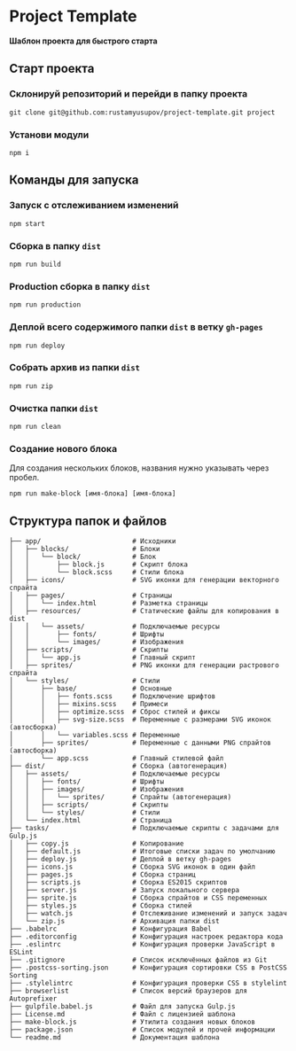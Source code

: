 # Project Template
**Шаблон проекта для быстрого старта**

## Старт проекта

### Склонируй репозиторий и перейди в папку проекта
```
git clone git@github.com:rustamyusupov/project-template.git project
```

### Установи модули
```
npm i
```


## Команды для запуска

### Запуск с отслеживанием изменений
```
npm start
```

### Сборка в папку `dist`
```
npm run build
```

### Production cборка в папку `dist`
```
npm run production
```

### Деплой всего содержимого папки `dist` в ветку `gh-pages`
```
npm run deploy
```

### Собрать архив из папки `dist`
```
npm run zip
```

### Очистка папки `dist`
```
npm run clean
```

### Создание нового блока
Для создания нескольких блоков, названия нужно указывать через пробел.
```
npm run make-block [имя-блока] [имя-блока]
```


## Структура папок и файлов
```
├── app/                       # Исходники
│   ├── blocks/                # Блоки
│   │   └── block/             # Блок
│   │       ├── block.js       # Скрипт блока
│   │       └── block.scss     # Стили блока
│   ├── icons/                 # SVG иконки для генерации векторного спрайта
│   ├── pages/                 # Страницы
│   │   └── index.html         # Разметка страницы
│   ├── resources/             # Статические файлы для копирования в dist
│   │   └── assets/            # Подключаемые ресурсы
│   │       ├── fonts/         # Шрифты
│   │       └── images/        # Изображения
│   ├── scripts/               # Скрипты
│   │   └── app.js             # Главный скрипт
│   ├── sprites/               # PNG иконки для генерации растрового спрайта
│   └── styles/                # Стили
│       ├── base/              # Основные
│       │   ├── fonts.scss     # Подключение шрифтов
│       │   ├── mixins.scss    # Примеси
│       │   ├── optimize.scss  # Сброс стилей и фиксы
│       │   ├── svg-size.scss  # Переменные с размерами SVG иконок (автосборка)
│       │   └── variables.scss # Переменные
│       ├── sprites/           # Переменные с данными PNG спрайтов (автосборка)
│       └── app.scss           # Главный стилевой файл
├── dist/                      # Сборка (автогенерация)
│   ├── assets/                # Подключаемые ресурсы
│   │   ├── fonts/             # Шрифты
│   │   ├── images/            # Изображения
│   │   │   └── sprites/       # Спрайты (автогенерация)
│   │   ├── scripts/           # Скрипты
│   │   └── styles/            # Стили
│   └── index.html             # Страница
├── tasks/                     # Подключаемые скрипты с задачами для Gulp.js
│   ├── copy.js                # Копирование
│   ├── default.js             # Итоговые списки задач по умолчанию
│   ├── deploy.js              # Деплой в ветку gh-pages
│   ├── icons.js               # Сборка SVG иконок в один файл
│   ├── pages.js               # Сборка страниц
│   ├── scripts.js             # Сборка ES2015 скриптов
│   ├── server.js              # Запуск локального сервера
│   ├── sprite.js              # Сборка спрайтов и CSS переменных
│   ├── styles.js              # Сборка стилей
│   ├── watch.js               # Отслеживание изменений и запуск задач
│   └── zip.js                 # Архивация папки dist
├── .babelrc                   # Конфигурация Babel
├── .editorconfig              # Конфигурация настроек редактора кода
├── .eslintrc                  # Конфигурация проверки JavaScript в ESLint
├── .gitignore                 # Список исключённых файлов из Git
├── .postcss-sorting.json      # Конфигурация сортировки CSS в PostCSS Sorting
├── .stylelintrc               # Конфигурация проверки CSS в stylelint
├── browserlist                # Список версий браузеров для Autoprefixer
├── gulpfile.babel.js          # Файл для запуска Gulp.js
├── License.md                 # Файл с лицензией шаблона
├── make-block.js              # Утилита создания новых блоков
├── package.json               # Список модулей и прочей информации
└── readme.md                  # Документация шаблона
```
